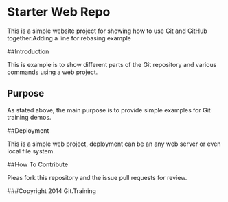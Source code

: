 # Starter Web Repo

This is a simple website project for 
showing how to use Git and GitHub together.Adding a line for rebasing example

##Introduction

This is example is to show different parts
of the Git repository and various commands
using a web project.

## Purpose

As stated above, the main purpose is to
provide simple examples for Git training
demos.

##Deployment

This is a simple web project, deployment
can be an any web server or even local
file system.

##How To Contribute

Pleas fork this repository and the issue pull requests for
review.

###Copyright
2014 Git.Training

